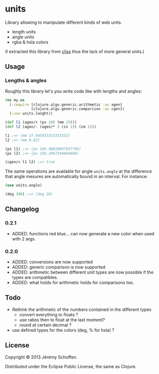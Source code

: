 # units

Library allowing to manipulate different kinds of web units.
 - length units
 - angle units
 - rgba & hsla colors

(I extracted this library from [cljss](https://github.com/JeremS/cljss)
thus the lack of more general units.)


## Usage
### Lengths & angles
Roughly this library let's you write code like with lengths
and angles:

```clojure
(ns my.ns
  (:require [clojure.algo.generic.arithmetic :as agen]
            [clojure.algo.generic.comparison :as cgen])
  (:use units.lenght))

(def l1 (agen/+ (px 10) (mm 25)))
(def l2 (agen/- (agen/* 3 (in 1)) (cm 1)))

l1 ;=> (mm 27.645833333333332)
l2 ;=> (mm 6.62)

(px l1) ;=> (px 104.48818897637796)
(px l2) ;=> (px 250.2047244094488)

(cgen/< l1 l2) ;=> true

```

The same operations are available for angle `units.angle`
at the difference that angle mesures are automatically
bound in an interval. For instance:

```clojure
(use units.angle)

(deg 380) ;=> (deg 20)
```

## Changelog
### 0.2.1
 - ADDED: functions red blue... can now generate a new color when used
 with 2 args.

### 0.2.0
 - ADDED: conversions are now supported
 - ADDED: generic comparison is now supported
 - ADDED: arithmetic between different unit types are now possible
 if the types are compatibles.
 - ADDED: what holds for arithmetic holds for comparisons too.


## Todo
 - Rethink the arithmetic of the numbers contained in the different types
   - convert everything to floats ?
   - use ratios then to float at the last moment?
   - round at certain decimal ?
 - use defined types for the colors (deg, % for hsla) ?

## License

Copyright © 2013 Jérémy Schoffen.

Distributed under the Eclipse Public License, the same as Clojure.
